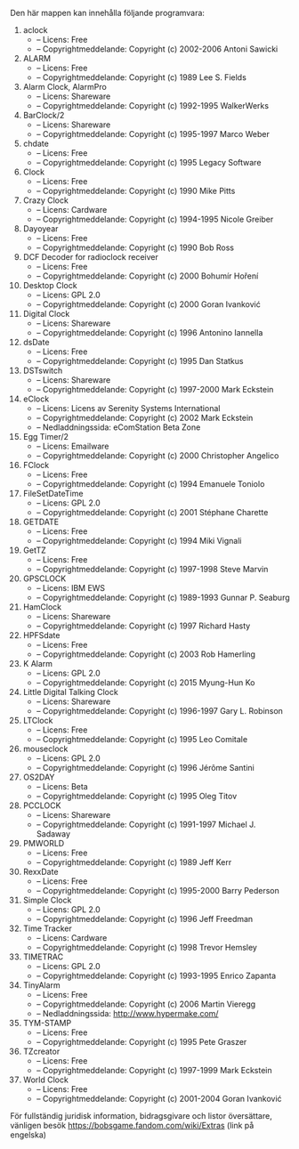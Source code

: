 ﻿Den här mappen kan innehålla följande programvara:

1. aclock
   - – Licens: Free
   - – Copyrightmeddelande: Copyright (c) 2002-2006 Antoni Sawicki
2. ALARM
   - – Licens: Free
   - – Copyrightmeddelande: Copyright (c) 1989 Lee S. Fields
3. Alarm Clock, AlarmPro
   - – Licens: Shareware
   - – Copyrightmeddelande: Copyright (c) 1992-1995 WalkerWerks
4. BarClock/2
   - – Licens: Shareware
   - – Copyrightmeddelande: Copyright (c) 1995-1997 Marco Weber
5. chdate
   - – Licens: Free
   - – Copyrightmeddelande: Copyright (c) 1995 Legacy Software
6. Clock
   - – Licens: Free
   - – Copyrightmeddelande: Copyright (c) 1990 Mike Pitts
7. Crazy Clock
   - – Licens: Cardware
   - – Copyrightmeddelande: Copyright (c) 1994-1995 Nicole Greiber
8. Dayoyear
   - – Licens: Free
   - – Copyrightmeddelande: Copyright (c) 1990 Bob Ross
9. DCF Decoder for radioclock receiver
   - – Licens: Free
   - – Copyrightmeddelande: Copyright (c) 2000 Bohumír Hoření
10. Desktop Clock
    - – Licens: GPL 2.0
    - – Copyrightmeddelande: Copyright (c) 2000 Goran Ivanković
11. Digital Clock
    - – Licens: Shareware
    - – Copyrightmeddelande: Copyright (c) 1996 Antonino Iannella
12. dsDate
    - – Licens: Free
    - – Copyrightmeddelande: Copyright (c) 1995 Dan Statkus
13. DSTswitch
    - – Licens: Shareware
    - – Copyrightmeddelande: Copyright (c) 1997-2000 Mark Eckstein
14. eClock
    - – Licens: Licens av Serenity Systems International
    - – Copyrightmeddelande: Copyright (c) 2002 Mark Eckstein
    - – Nedladdningssida: eComStation Beta Zone
15. Egg Timer/2
    - – Licens: Emailware
    - – Copyrightmeddelande: Copyright (c) 2000 Christopher Angelico
16. FClock
    - – Licens: Free
    - – Copyrightmeddelande: Copyright (c) 1994 Emanuele Toniolo
17. FileSetDateTime
    - – Licens: GPL 2.0
    - – Copyrightmeddelande: Copyright (c) 2001 Stéphane Charette
18. GETDATE
    - – Licens: Free
    - – Copyrightmeddelande: Copyright (c) 1994 Miki Vignali
19. GetTZ
    - – Licens: Free
    - – Copyrightmeddelande: Copyright (c) 1997-1998 Steve Marvin
20. GPSCLOCK
    - – Licens: IBM EWS
    - – Copyrightmeddelande: Copyright (c) 1989-1993 Gunnar P. Seaburg
21. HamClock
    - – Licens: Shareware
    - – Copyrightmeddelande: Copyright (c) 1997 Richard Hasty
22. HPFSdate
    - – Licens: Free
    - – Copyrightmeddelande: Copyright (c) 2003 Rob Hamerling
23. K Alarm
    - – Licens: GPL 2.0
    - – Copyrightmeddelande: Copyright (c) 2015 Myung-Hun Ko
24. Little Digital Talking Clock
    - – Licens: Shareware
    - – Copyrightmeddelande: Copyright (c) 1996-1997 Gary L. Robinson
25. LTClock
    - – Licens: Free
    - – Copyrightmeddelande: Copyright (c) 1995 Leo Comitale
26. mouseclock
    - – Licens: GPL 2.0
    - – Copyrightmeddelande: Copyright (c) 1996 Jérôme Santini
27. OS2DAY
    - – Licens: Beta
    - – Copyrightmeddelande: Copyright (c) 1995 Oleg Titov
28. PCCLOCK
    - – Licens: Shareware
    - – Copyrightmeddelande: Copyright (c) 1991-1997 Michael J. Sadaway
29. PMWORLD
    - – Licens: Free
    - – Copyrightmeddelande: Copyright (c) 1989 Jeff Kerr
30. RexxDate
    - – Licens: Free
    - – Copyrightmeddelande: Copyright (c) 1995-2000 Barry Pederson
31. Simple Clock
    - – Licens: GPL 2.0
    - – Copyrightmeddelande: Copyright (c) 1996 Jeff Freedman
32. Time Tracker
    - – Licens: Cardware
    - – Copyrightmeddelande: Copyright (c) 1998 Trevor Hemsley
33. TIMETRAC
    - – Licens: GPL 2.0
    - – Copyrightmeddelande: Copyright (c) 1993-1995 Enrico Zapanta
34. TinyAlarm
    - – Licens: Free
    - – Copyrightmeddelande: Copyright (c) 2006 Martin Vieregg
    - – Nedladdningssida: http://www.hypermake.com/
35. TYM-STAMP
    - – Licens: Free
    - – Copyrightmeddelande: Copyright (c) 1995 Pete Graszer
36. TZcreator
    - – Licens: Free
    - – Copyrightmeddelande: Copyright (c) 1997-1999 Mark Eckstein
37. World Clock
    - – Licens: Free
    - – Copyrightmeddelande: Copyright (c) 2001-2004 Goran Ivanković

För fullständig juridisk information, bidragsgivare och listor översättare, vänligen besök https://bobsgame.fandom.com/wiki/Extras (link på engelska)
